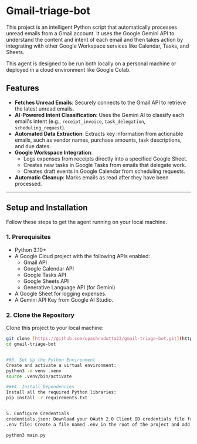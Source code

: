 # Gmail-triage-bot

This project is an intelligent Python script that automatically processes unread emails from a Gmail account. It uses the Google Gemini API to understand the content and intent of each email and then takes action by integrating with other Google Workspace services like Calendar, Tasks, and Sheets.

This agent is designed to be run both locally on a personal machine or deployed in a cloud environment like Google Colab.

## Features

* **Fetches Unread Emails**: Securely connects to the Gmail API to retrieve the latest unread emails.
* **AI-Powered Intent Classification**: Uses the Gemini AI to classify each email's intent (e.g., `receipt_invoice`, `task_delegation`, `scheduling_request`).
* **Automated Data Extraction**: Extracts key information from actionable emails, such as vendor names, purchase amounts, task descriptions, and due dates.
* **Google Workspace Integration**:
    * Logs expenses from receipts directly into a specified Google Sheet.
    * Creates new tasks in Google Tasks from emails that delegate work.
    * Creates draft events in Google Calendar from scheduling requests.
* **Automatic Cleanup**: Marks emails as read after they have been processed.

---

## Setup and Installation

Follow these steps to get the agent running on your local machine.

### 1. Prerequisites

* Python 3.10+
* A Google Cloud project with the following APIs enabled:
    * Gmail API
    * Google Calendar API
    * Google Tasks API
    * Google Sheets API
    * Generative Language API (for Gemini)
* A Google Sheet for logging expenses.
* A Gemini API Key from Google AI Studio.

### 2. Clone the Repository

Clone this project to your local machine:

```sh
git clone [https://github.com/upashnadutta23/gmail-triage-bot.git](https://github.com/upashnadutta23/gmail-triage-bot.git)
cd gmail-triage-bot


##3. Set Up the Python Environment
Create and activate a virtual environment:
python3 -m venv .venv
source .venv/bin/activate

###4. Install Dependencies
Install all the required Python libraries:
pip install -r requirements.txt


5. Configure Credentials
credentials.json: Download your OAuth 2.0 Client ID credentials file from the Google Cloud Console and place it in the root of the project directory.
.env file: Create a file named .env in the root of the project and add your secret keys.

python3 main.py

